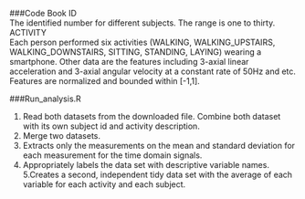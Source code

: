 ###Code Book
ID      
          The identified number for different subjects. The range is one to thirty.
ACTIVITY  
          Each person performed six activities (WALKING, WALKING_UPSTAIRS, WALKING_DOWNSTAIRS, SITTING, STANDING, LAYING) wearing a smartphone.
Other data are the features including 3-axial linear acceleration and 3-axial angular velocity at a constant rate of 50Hz and etc.
Features are normalized and bounded within [-1,1].

###Run_analysis.R
1. Read both datasets from the downloaded file. Combine both dataset with its own subject id and activity description.
2. Merge two datasets.
3. Extracts only the measurements on the mean and standard deviation for each measurement for the time domain signals.
4. Appropriately labels the data set with descriptive variable names. 
5.Creates a second, independent tidy data set with the average of each variable for each activity and each subject. 
